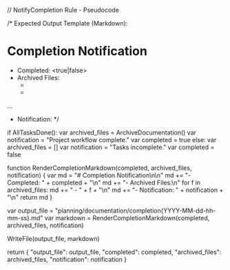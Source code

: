 // NotifyCompletion Rule - Pseudocode

/*
Expected Output Template (Markdown):

# Completion Notification

- Completed: <true|false>
- Archived Files:
  - <file1>
  - <file2>
...
- Notification: <message>
*/

if AllTasksDone():
    var archived_files = ArchiveDocumentation()
    var notification = "Project workflow complete."
    var completed = true
else:
    var archived_files = []
    var notification = "Tasks incomplete."
    var completed = false

function RenderCompletionMarkdown(completed, archived_files, notification) {
    var md = "# Completion Notification\n\n"
    md += "- Completed: " + completed + "\n"
    md += "- Archived Files:\n"
    for f in archived_files:
        md += "  - " + f + "\n"
    md += "- Notification: " + notification + "\n"
    return md
}

var output_file = "planning/documentation/completion{YYYY-MM-dd-hh-mm-ss}.md"
var markdown = RenderCompletionMarkdown(completed, archived_files, notification)

WriteFile(output_file, markdown)

return {
    "output_file": output_file,
    "completed": completed,
    "archived_files": archived_files,
    "notification": notification
}

